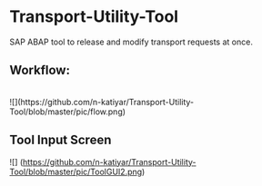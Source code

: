 # Transport-Utility-Tool
SAP ABAP tool to release and modify transport requests at once.
<br>
## Workflow:
<br>
![](https://github.com/n-katiyar/Transport-Utility-Tool/blob/master/pic/flow.png)

## Tool Input Screen
![] (https://github.com/n-katiyar/Transport-Utility-Tool/blob/master/pic/ToolGUI2.png)
